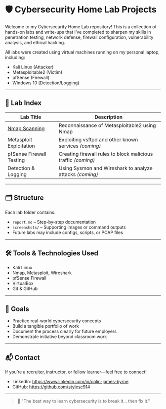 # 🛡️ Cybersecurity Home Lab Projects

Welcome to my Cybersecurity Home Lab repository! This is a collection of hands-on labs and write-ups that I’ve completed to sharpen my skills in penetration testing, network defense, firewall configuration, vulnerability analysis, and ethical hacking.

All labs were created using virtual machines running on my personal laptop, including:
- Kali Linux (Attacker)
- Metasploitable2 (Victim)
- pfSense (Firewall)
- Windows 10 (Detection/Logging)

---

## 🧪 Lab Index

| Lab Title                          | Description                                             |
|-----------------------------------|---------------------------------------------------------|
| [Nmap Scanning](nmap-scanning/)   | Reconnaissance of Metasploitable2 using Nmap            |
| Metasploit Exploitation           | Exploiting vsftpd and other known services *(coming)*   |
| pfSense Firewall Testing          | Creating firewall rules to block malicious traffic *(coming)* |
| Detection & Logging               | Using Sysmon and Wireshark to analyze attacks *(coming)*|

---

## 🗂️ Structure

Each lab folder contains:
- `report.md` – Step-by-step documentation
- `screenshots/` – Supporting images or command outputs
- Future labs may include configs, scripts, or PCAP files

---

## 🛠️ Tools & Technologies Used

- Kali Linux
- Nmap, Metasploit, Wireshark
- pfSense Firewall
- VirtualBox
- Git & GitHub

---

## 🎯 Goals

- Practice real-world cybersecurity concepts
- Build a tangible portfolio of work
- Document the process clearly for future employers
- Demonstrate initiative beyond classroom work

---

## 📬 Contact

If you’re a recruiter, instructor, or fellow learner—feel free to connect!

- LinkedIn: https://www.linkedin.com/in/colin-james-byrne
- GitHub: https://github.com/stylesc914
---

> 🔐 "The best way to learn cybersecurity is to break it... then fix it."

